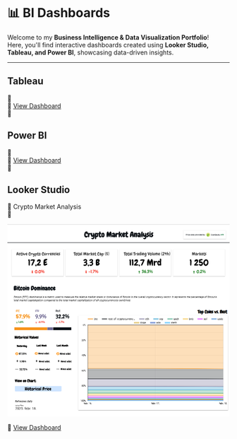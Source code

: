 # 📊 BI Dashboards

Welcome to my **Business Intelligence & Data Visualization Portfolio**!  
Here, you'll find interactive dashboards created using **Looker Studio, Tableau, and Power BI**, showcasing data-driven insights.

---
## Tableau

🔷  
🔗 [View Dashboard](https://public.tableau.com/your-dashboard-link)  
📄 


## Power BI

🔷  
🔗 [View Dashboard](https://app.powerbi.com/your-dashboard-link)  
📄

## Looker Studio

🔷 Crypto Market Analysis  
📄   

<p align="center">
  <img src="images/lookerstudio/crypto_market_analysis_lookerstudio.png" alt="Crypto Market Analysis">
</p>


🔗 [View Dashboard](https://lookerstudio.google.com/u/0/reporting/7df8f109-6f75-47ce-a48d-d4a8aa989d5d/page/sDkrE)


